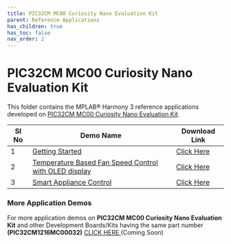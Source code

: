 ```yaml
---
title: PIC32CM MC00 Curiosity Nano Evaluation Kit
parent: Reference Applications
has_children: true
has_toc: false
nav_order: 2
---
```

# PIC32CM MC00 Curiosity Nano Evaluation Kit

This folder contains the MPLAB® Harmony 3 reference applications developed on [PIC32CM MC00 Curiosity Nano Evaluation Kit]().   

|SI No| Demo Name | Download Link |
| --- | --- | -- |
| 1 | [Getting Started](./pic32cmmc_getting_started/readme.md) | [Click Here](https://github.com/MicrochipTech/MPLAB-Harmony-Reference-Apps/releases/latest/download/pic32cmmc_getting_started.zip) |
| 2 | [Temperature Based Fan Speed Control with OLED display](./pic32cmmc_temp_based_fan_control_oled_c/readme.md) | [Click Here](https://github.com/MicrochipTech/MPLAB-Harmony-Reference-Apps/releases/latest/download/pic32cmmc_temp_based_fan_control_oled_c.zip) |
| 3 | [Smart Appliance Control](./pic32cmmc_smart_appliance_control/readme.md) | [Click Here](https://github.com/MicrochipTech/MPLAB-Harmony-Reference-Apps/releases/latest/download/pic32cmmc_smart_appliance_control.zip) |

### More Application Demos

For more application demos on **PIC32CM MC00 Curiosity Nano Evaluation Kit** and other Development Boards/Kits having the same part number **(PIC32CM1216MC00032)** <a href="" target="_blank"> CLICK HERE </a> (Coming Soon)
